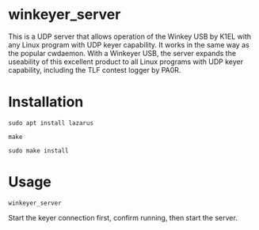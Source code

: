 winkeyer_server
===============

This is a UDP server that allows operation of the Winkey USB by K1EL with any Linux program with UDP keyer capability. It works in the same way as the popular cwdaemon. With a Winkeyer USB, the server expands the useability of this excellent product to all Linux programs with UDP keyer capability, including the TLF contest logger by PA0R.

# Installation

`sudo apt install lazarus`

`make`

`sudo make install`

# Usage

`winkeyer_server`

Start the keyer connection first, confirm running, then start the server. 
